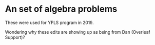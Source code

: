 # An set of algebra problems

These were used for YPLS program in 2019.

Wondering why these edits are showing up as being from Dan (Overleaf Support)?
